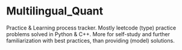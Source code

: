 # Multilingual_Quant
Practice &amp; Learning process tracker. Mostly leetcode (type) practice problems solved in Python &amp; C++. More for self-study and further familiarization with best practices, than providing (model) solutions.
